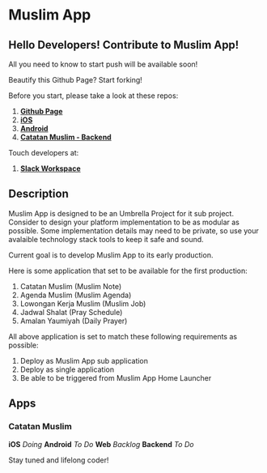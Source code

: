 # Muslim App

## Hello Developers! Contribute to Muslim App!

All you need to know to start push will be available soon!

Beautify this Github Page? Start forking!

Before you start, please take a look at these repos:
 1. [**Github Page**](https://github.com/ma-pp/ma-pp.github.io)
 2. [**iOS**](https://github.com/ma-pp/ma2018_ios)
 3. [**Android**](https://github.com/ma-pp/ma2018_android)
 3. [**Catatan Muslim - Backend**](https://github.com/ma-pp/ma2018note_rails)
 

Touch developers at:
 1. [**Slack Workspace**](https://muslimapp.slack.com)

## Description

Muslim App is designed to be an Umbrella Project for it sub project. Consider to design your platform implementation to be as modular as possible. Some implementation details may need to be private, so use your avalaible technology stack tools to keep it safe and sound.

Current goal is to develop Muslim App to its early production.

Here is some application that set to be available for the first production:

1. Catatan Muslim (Muslim Note)
2. Agenda Muslim (Muslim Agenda)
3. Lowongan Kerja Muslim (Muslim Job)
4. Jadwal Shalat (Pray Schedule)
5. Amalan Yaumiyah (Daily Prayer)

All above application is set to match these following requirements as possible:
1. Deploy as Muslim App sub application
2. Deploy as single application
3. Be able to be triggered from Muslim App Home Launcher


## Apps

### Catatan Muslim
**iOS** _Doing_
**Android** _To Do_
**Web** _Backlog_
**Backend** _To Do_




Stay tuned and lifelong coder!
